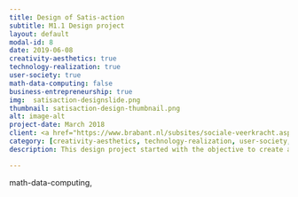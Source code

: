```yaml
---
title: Design of Satis-action
subtitle: M1.1 Design project
layout: default
modal-id: 8
date: 2019-06-08
creativity-aesthetics: true
technology-realization: true
user-society: true
math-data-computing: false
business-entrepreneurship: true
img:  satisaction-designslide.png
thumbnail: satisaction-design-thumbnail.png
alt: image-alt
project-date: March 2018
client: <a href="https://www.brabant.nl/subsites/sociale-veerkracht.aspx" target="_blank"> Provincie Noord-Brabant</a><br><a href="http://www.academievoorbeeldvorming.nl/" target="_blank">Academie voor Beeldvorming</a><br>Renee Noortman (fellow student)<br>Vera van Otterdijk (fellow student)<br>Myrte van Dongen (fellow student)
category: [creativity-aesthetics, technology-realization, user-society, business-entrepreneurship]
description: This design project started with the objective to create a method and tools to improve and understand the interaction within the transformation paradigm (Brand and Rocchi 2011) and transformative practices (Hummels, Trotto, Lévy, Peeters, Lino Alves & Klooster, 2018). <br><br>Literature study, conversations with professionals and practitioners and experimenting with designed tools in workshops created insights and inspiration to support the interaction of professionals working on complex issues in society. <br><br>Tangible tools really make a difference in the conversations on these issues. The artefacts and embodiment of stakeholders created a common understanding by participants during workshops. Participants very quickly started talking about the content instead of the context, they became more sensitive towards each other and the topic. Through these insights the method Satis-action was created.<br><br>Satis-action is an interaction method which endeavors the environment and dynamics of people, communities and organisations in a specific case around a human being. It tries to achieve a more balanced and sustainable environment.<br><br><img src="img/portfolio/satisaction-design-thumbnail.png" class="img-responsive img-centered" alt=""><h3>The Satis-action Play:</h3><p>Central figures represent the individual with a problem or need of the specific case at hand. The central figures are set in the middle of the attention. The persons, groups, communities or organisations in the environment of the central figures are called characters. The characters are represented by professionals (not on the pictures for privacy and security reasons). The last representation is the satisfier which are contributions by a character to solve the issues of the central figure. Satisfiers come in all kind of forms like products, services, capital, information or social engagements (Ekins & Max-Neef, 1992). <br><br>With the satis-action method professionals are looking for fulfillment of needs of the central figure within its environment (Max-Neef, Antonio & Martin, 1992).<br><br> <a href="https://www.devakmakerij.nl" target="_blank">De Vakmakerij</a> provide workshops and training of Satis-action as a service which is all ready used in different conferences and real-life problem cases. For more information see the website of <a href="https://www.satis-action.nl" target="_blank">Satis-action</a>.</p>

---
```

math-data-computing,
